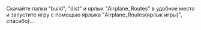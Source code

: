 Скачайте папки "build", "dist" и ярлык "Airplane_Routes" в удобное место и запустите игру с помощью ярлыка "Airplane_Routes(ярлык игры)", спасибо)...

